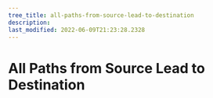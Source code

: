 ```yaml
---
tree_title: all-paths-from-source-lead-to-destination
description: 
last_modified: 2022-06-09T21:23:28.2328
---
```


# All Paths from Source Lead to Destination
